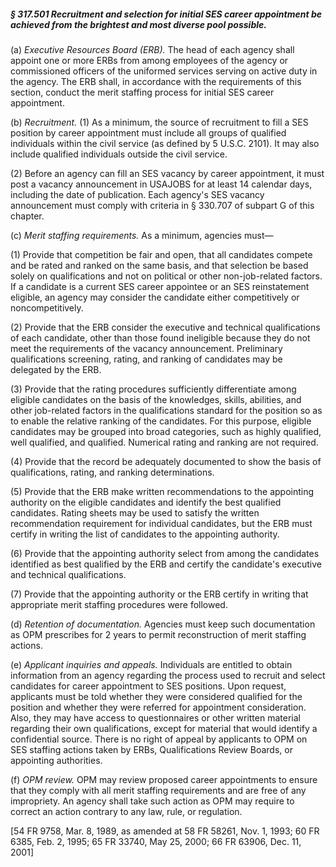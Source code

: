 ##### § 317.501 Recruitment and selection for initial SES career appointment be achieved from the brightest and most diverse pool possible. #####

(a) *Executive Resources Board (ERB).* The head of each agency shall appoint one or more ERBs from among employees of the agency or commissioned officers of the uniformed services serving on active duty in the agency. The ERB shall, in accordance with the requirements of this section, conduct the merit staffing process for initial SES career appointment.

(b) *Recruitment.* (1) As a minimum, the source of recruitment to fill a SES position by career appointment must include all groups of qualified individuals within the civil service (as defined by 5 U.S.C. 2101). It may also include qualified individuals outside the civil service.

(2) Before an agency can fill an SES vacancy by career appointment, it must post a vacancy announcement in USAJOBS for at least 14 calendar days, including the date of publication. Each agency's SES vacancy announcement must comply with criteria in § 330.707 of subpart G of this chapter.

(c) *Merit staffing requirements.* As a minimum, agencies must—

(1) Provide that competition be fair and open, that all candidates compete and be rated and ranked on the same basis, and that selection be based solely on qualifications and not on political or other non-job-related factors. If a candidate is a current SES career appointee or an SES reinstatement eligible, an agency may consider the candidate either competitively or noncompetitively.

(2) Provide that the ERB consider the executive and technical qualifications of each candidate, other than those found ineligible because they do not meet the requirements of the vacancy announcement. Preliminary qualifications screening, rating, and ranking of candidates may be delegated by the ERB.

(3) Provide that the rating procedures sufficiently differentiate among eligible candidates on the basis of the knowledges, skills, abilities, and other job-related factors in the qualifications standard for the position so as to enable the relative ranking of the candidates. For this purpose, eligible candidates may be grouped into broad categories, such as highly qualified, well qualified, and qualified. Numerical rating and ranking are not required.

(4) Provide that the record be adequately documented to show the basis of qualifications, rating, and ranking determinations.

(5) Provide that the ERB make written recommendations to the appointing authority on the eligible candidates and identify the best qualified candidates. Rating sheets may be used to satisfy the written recommendation requirement for individual candidates, but the ERB must certify in writing the list of candidates to the appointing authority.

(6) Provide that the appointing authority select from among the candidates identified as best qualified by the ERB and certify the candidate's executive and technical qualifications.

(7) Provide that the appointing authority or the ERB certify in writing that appropriate merit staffing procedures were followed.

(d) *Retention of documentation.* Agencies must keep such documentation as OPM prescribes for 2 years to permit reconstruction of merit staffing actions.

(e) *Applicant inquiries and appeals.* Individuals are entitled to obtain information from an agency regarding the process used to recruit and select candidates for career appointment to SES positions. Upon request, applicants must be told whether they were considered qualified for the position and whether they were referred for appointment consideration. Also, they may have access to questionnaires or other written material regarding their own qualifications, except for material that would identify a confidential source. There is no right of appeal by applicants to OPM on SES staffing actions taken by ERBs, Qualifications Review Boards, or appointing authorities.

(f) *OPM review.* OPM may review proposed career appointments to ensure that they comply with all merit staffing requirements and are free of any impropriety. An agency shall take such action as OPM may require to correct an action contrary to any law, rule, or regulation.

[54 FR 9758, Mar. 8, 1989, as amended at 58 FR 58261, Nov. 1, 1993; 60 FR 6385, Feb. 2, 1995; 65 FR 33740, May 25, 2000; 66 FR 63906, Dec. 11, 2001]